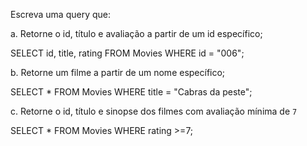 Escreva uma query que:

a. Retorne o id, título e avaliação a partir de um id específico;

SELECT id, title, rating FROM Movies WHERE id = "006";

b. Retorne um filme a partir de um nome específico;

SELECT * FROM Movies WHERE title = "Cabras da peste";

c. Retorne o id, título e sinopse dos filmes com avaliação mínima de `7`

SELECT * FROM Movies WHERE rating >=7;